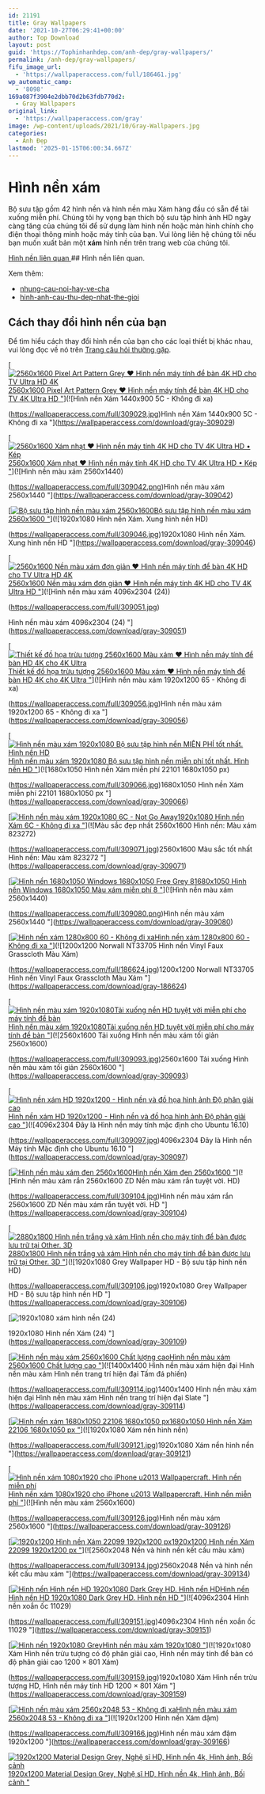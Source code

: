 ```yaml
---
id: 21191
title: Gray Wallpapers
date: '2021-10-27T06:29:41+00:00'
author: Top Download
layout: post
guid: 'https://Tophinhanhdep.com/anh-dep/gray-wallpapers/'
permalink: /anh-dep/gray-wallpapers/
fifu_image_url:
  - 'https://wallpaperaccess.com/full/186461.jpg'
wp_automatic_camp:
  - '8098'
169a087f3904e2dbb70d2b63fdb770d2:
  - Gray Wallpapers
original_link:
  - 'https://wallpaperaccess.com/gray'
image: /wp-content/uploads/2021/10/Gray-Wallpapers.jpg
categories:
  - Ảnh Đẹp
lastmod: '2025-01-15T06:00:34.667Z'
---
```

# Hình nền xám

Bộ sưu tập gồm 42 hình nền và hình nền màu Xám hàng đầu có sẵn để tải xuống miễn phí. Chúng tôi hy vọng bạn thích bộ sưu tập hình ảnh HD ngày càng tăng của chúng tôi để sử dụng làm hình nền hoặc màn hình chính cho điện thoại thông minh hoặc máy tính của bạn. Vui lòng liên hệ chúng tôi nếu bạn muốn xuất bản một **xám** hình nền trên trang web của chúng tôi.

[Hình nền liên quan ](#related) ## Hình nền liên quan.

   
 Xem thêm:

   
- [nhung-cau-noi-hay-ve-cha](https://tophinhanhdep.com/nhung-cau-noi-hay/nhung-cau-noi-hay-ve-cha/)
- [hinh-anh-cau-thu-dep-nhat-the-gioi](https://tophinhanhdep.com/anh-dep/hinh-anh-cau-thu-dep-nhat-the-gioi/)

## Cách thay đổi hình nền của bạn

Để tìm hiểu cách thay đổi hình nền của bạn cho các loại thiết bị khác nhau, vui lòng đọc về nó trên [Trang câu hỏi thường gặp](https://tophinhanhdep.com/faq/).

  
[[![2560x1600 Pixel Art Pattern Grey ❤ Hình nền máy tính để bàn 4K HD cho TV Ultra HD 4K](https://wallpaperaccess.com/full/186461.jpg)2560x1600 Pixel Art Pattern Grey ❤ Hình nền máy tính để bàn 4K HD cho TV 4K Ultra HD "](https://wallpaperaccess.com/download/gray-186461)](![Hình nền Xám 1440x900 5C - Không đi xa)

(https://wallpaperaccess.com/full/309029.jpg)Hình nền Xám 1440x900 5C - Không đi xa "](https://wallpaperaccess.com/download/gray-309029)

[[![2560x1600 Xám nhạt ❤ Hình nền máy tính 4K HD cho TV 4K Ultra HD • Kép](https://wallpaperaccess.com/full/309036.jpg)2560x1600 Xám nhạt ❤ Hình nền máy tính 4K HD cho TV 4K Ultra HD • Kép "](https://wallpaperaccess.com/download/gray-309036)](![Hình nền màu xám 2560x1440)

(https://wallpaperaccess.com/full/309042.png)Hình nền màu xám 2560x1440 "](https://wallpaperaccess.com/download/gray-309042)

[[![Bộ sưu tập hình nền màu xám 2560x1600](https://wallpaperaccess.com/full/309044.jpg)Bộ sưu tập hình nền màu xám 2560x1600 "](https://wallpaperaccess.com/download/gray-309044)](![1920x1080 Hình nền Xám.  Xung hình nền HD)

(https://wallpaperaccess.com/full/309046.jpg)1920x1080 Hình nền Xám. Xung hình nền HD "](https://wallpaperaccess.com/download/gray-309046)

[[![2560x1600 Nền màu xám đơn giản ❤ Hình nền máy tính để bàn 4K HD cho TV Ultra HD 4K](https://wallpaperaccess.com/full/309047.jpg)2560x1600 Nền màu xám đơn giản ❤ Hình nền máy tính 4K HD cho TV 4K Ultra HD "](https://wallpaperaccess.com/download/gray-309047)](![Hình nền màu xám 4096x2304 (24))

(https://wallpaperaccess.com/full/309051.jpg)

Hình nền màu xám 4096x2304 (24) "](https://wallpaperaccess.com/download/gray-309051)

[[![Thiết kế đồ họa trừu tượng 2560x1600 Màu xám ❤ Hình nền máy tính để bàn HD 4K cho 4K Ultra](https://wallpaperaccess.com/full/309052.jpg)Thiết kế đồ họa trừu tượng 2560x1600 Màu xám ❤ Hình nền máy tính để bàn HD 4K cho 4K Ultra "](https://wallpaperaccess.com/download/gray-309052)](![Hình nền màu xám 1920x1200 65 - Không đi xa)

(https://wallpaperaccess.com/full/309056.jpg)Hình nền màu xám 1920x1200 65 - Không đi xa "](https://wallpaperaccess.com/download/gray-309056)

[[![Hình nền màu xám 1920x1080 Bộ sưu tập hình nền MIỄN PHÍ tốt nhất.  Hình nền HD](https://wallpaperaccess.com/full/309058.png)Hình nền màu xám 1920x1080 Bộ sưu tập hình nền miễn phí tốt nhất. Hình nền HD "](https://wallpaperaccess.com/download/gray-309058)](![1680x1050 Hình nền Xám miễn phí 22101 1680x1050 px)

(https://wallpaperaccess.com/full/309066.jpg)1680x1050 Hình nền Xám miễn phí 22101 1680x1050 px "](https://wallpaperaccess.com/download/gray-309066)

[[![Hình nền màu xám 1920x1080 6C - Not Go Away](https://wallpaperaccess.com/full/309068.jpg)1920x1080 Hình nền Xám 6C - Không đi xa "](https://wallpaperaccess.com/download/gray-309068)](![Màu sắc đẹp nhất 2560x1600 Hình nền: Màu xám 823272)

(https://wallpaperaccess.com/full/309071.jpg)2560x1600 Màu sắc tốt nhất Hình nền: Màu xám 823272 "](https://wallpaperaccess.com/download/gray-309071)

[[![Hình nền 1680x1050 Windows 1680x1050 Free Grey 8](https://wallpaperaccess.com/full/309075.jpg)1680x1050 Hình nền Windows 1680x1050 Màu xám miễn phí 8 "](https://wallpaperaccess.com/download/gray-309075)](![Hình nền màu xám 2560x1440)

(https://wallpaperaccess.com/full/309080.png)Hình nền màu xám 2560x1440 "](https://wallpaperaccess.com/download/gray-309080)

[[![Hình nền xám 1280x800 60 - Không đi xa](https://wallpaperaccess.com/full/309082.jpg)Hình nền xám 1280x800 60 - Không đi xa "](https://wallpaperaccess.com/download/gray-309082)](![1200x1200 Norwall NT33705 Hình nền Vinyl Faux Grasscloth Màu Xám)

(https://wallpaperaccess.com/full/186624.jpg)1200x1200 Norwall NT33705 Hình nền Vinyl Faux Grasscloth Màu Xám "](https://wallpaperaccess.com/download/gray-186624)

[[![Hình nền màu xám 1920x1080Tải xuống nền HD tuyệt vời miễn phí cho máy tính để bàn](https://wallpaperaccess.com/full/309090.jpg)Hình nền màu xám 1920x1080Tải xuống nền HD tuyệt vời miễn phí cho máy tính để bàn "](https://wallpaperaccess.com/download/gray-309090)](![2560x1600 Tải xuống Hình nền màu xám tối giản 2560x1600)

(https://wallpaperaccess.com/full/309093.jpg)2560x1600 Tải xuống Hình nền màu xám tối giản 2560x1600 "](https://wallpaperaccess.com/download/gray-309093)

[[![Hình nền xám HD 1920x1200 - Hình nền và đồ họa hình ảnh Độ phân giải cao](https://wallpaperaccess.com/full/309094.jpg)Hình nền xám HD 1920x1200 - Hình nền và đồ họa hình ảnh Độ phân giải cao "](https://wallpaperaccess.com/download/gray-309094)](![4096x2304 Đây là Hình nền máy tính mặc định cho Ubuntu 16.10)

(https://wallpaperaccess.com/full/309097.jpg)4096x2304 Đây là Hình nền Máy tính Mặc định cho Ubuntu 16.10 "](https://wallpaperaccess.com/download/gray-309097)

[[![Hình nền màu xám đen 2560x1600](https://wallpaperaccess.com/full/309099.jpg)Hình nền Xám đen 2560x1600 "](https://wallpaperaccess.com/download/gray-309099)](![Hình nền màu xám rắn 2560x1600 ZD Nền màu xám rắn tuyệt vời.  HD)

(https://wallpaperaccess.com/full/309104.jpg)Hình nền màu xám rắn 2560x1600 ZD Nền màu xám rắn tuyệt vời. HD "](https://wallpaperaccess.com/download/gray-309104)

[[![2880x1800 Hình nền trắng và xám Hình nền cho máy tính để bàn được lưu trữ tại Other.  3D](https://wallpaperaccess.com/full/309105.jpg)2880x1800 Hình nền trắng và xám Hình nền cho máy tính để bàn được lưu trữ tại Other. 3D "](https://wallpaperaccess.com/download/gray-309105)](![1920x1080 Grey Wallpaper HD - Bộ sưu tập hình nền HD)

(https://wallpaperaccess.com/full/309106.jpg)1920x1080 Grey Wallpaper HD - Bộ sưu tập hình nền HD "](https://wallpaperaccess.com/download/gray-309106)

[![1920x1080 xám hình nền (24)](https://wallpaperaccess.com/full/309109.jpg)

1920x1080 Hình nền Xám (24) "](https://wallpaperaccess.com/download/gray-309109)

[[![Hình nền màu xám 2560x1600 Chất lượng cao](https://wallpaperaccess.com/full/309112.jpg)Hình nền màu xám 2560x1600 Chất lượng cao "](https://wallpaperaccess.com/download/gray-309112)](![1400x1400 Hình nền màu xám hiện đại Hình nền màu xám Hình nền trang trí hiện đại Tấm đá phiến)

(https://wallpaperaccess.com/full/309114.jpg)1400x1400 Hình nền màu xám hiện đại Hình nền màu xám Hình nền trang trí hiện đại Slate "](https://wallpaperaccess.com/download/gray-309114)

[[![Hình nền xám 1680x1050 22106 1680x1050 px](https://wallpaperaccess.com/full/309116.jpg)1680x1050 Hình nền Xám 22106 1680x1050 px "](https://wallpaperaccess.com/download/gray-309116)](![1920x1080 Xám nền hình nền)

(https://wallpaperaccess.com/full/309121.jpg)1920x1080 Xám nền hình nền "](https://wallpaperaccess.com/download/gray-309121)

[[![Hình nền xám 1080x1920 cho iPhone  u2013 Wallpapercraft.  Hình nền miễn phí](https://wallpaperaccess.com/full/309124.jpg)Hình nền xám 1080x1920 cho iPhone u2013 Wallpapercraft. Hình nền miễn phí "](https://wallpaperaccess.com/download/gray-309124)](![Hình nền màu xám 2560x1600)

(https://wallpaperaccess.com/full/309126.jpg)Hình nền màu xám 2560x1600 "](https://wallpaperaccess.com/download/gray-309126)

[[![1920x1200 Hình nền Xám 22099 1920x1200 px](https://wallpaperaccess.com/full/309131.jpg)1920x1200 Hình nền Xám 22099 1920x1200 px "](https://wallpaperaccess.com/download/gray-309131)](![2560x2048 Nền và hình nền kết cấu màu xám)

(https://wallpaperaccess.com/full/309134.jpg)2560x2048 Nền và hình nền kết cấu màu xám "](https://wallpaperaccess.com/download/gray-309134)

[[![Hình nền Hình nền HD 1920x1080 Dark Grey HD.  Hình nền HD](https://wallpaperaccess.com/full/309149.jpg)Hình nền Hình nền HD 1920x1080 Dark Grey HD. Hình nền HD "](https://wallpaperaccess.com/download/gray-309149)](![4096x2304 Hình nền xoắn ốc 11029)

(https://wallpaperaccess.com/full/309151.jpg)4096x2304 Hình nền xoắn ốc 11029 "](https://wallpaperaccess.com/download/gray-309151)

[[![Hình nền 1920x1080 Grey](https://wallpaperaccess.com/full/309154.jpg)Hình nền màu xám 1920x1080 "](https://wallpaperaccess.com/download/gray-309154)](![1920x1080 Xám Hình nền trừu tượng có độ phân giải cao, Hình nền máy tính để bàn có độ phân giải cao 1200 × 801 Xám)

(https://wallpaperaccess.com/full/309159.jpg)1920x1080 Xám Hình nền trừu tượng HD, Hình nền máy tính HD 1200 × 801 Xám "](https://wallpaperaccess.com/download/gray-309159)

[[![Hình nền màu xám 2560x2048 53 - Không đi xa](https://wallpaperaccess.com/full/309160.png)Hình nền màu xám 2560x2048 53 - Không đi xa "](https://wallpaperaccess.com/download/gray-309160)](![1920x1200 Hình nền Xám đậm)

(https://wallpaperaccess.com/full/309166.jpg)Hình nền màu xám đậm 1920x1200 "](https://wallpaperaccess.com/download/gray-309166)

[![1920x1200 Material Design Grey, Nghệ sĩ HD, Hình nền 4k, Hình ảnh, Bối cảnh](https://wallpaperaccess.com/full/309176.jpg)1920x1200 Material Design Grey, Nghệ sĩ HD, Hình nền 4k, Hình ảnh, Bối cảnh "](https://wallpaperaccess.com/download/gray-309176)
